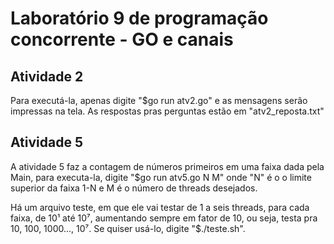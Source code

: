 # Laboratório 9 de programação concorrente - GO e canais

## Atividade 2
Para executá-la, apenas digite "$go run atv2.go" e as mensagens serão impressas na tela. As respostas pras perguntas estão em "atv2_reposta.txt"

## Atividade 5
A atividade 5 faz a contagem de números primeiros em uma faixa dada pela Main, para executa-la, digite "$go run atv5.go N M" onde "N" é o o limite superior da faixa 1-N e M é o número de threads desejados.

Há um arquivo teste, em que ele vai testar de 1 a seis threads, para cada faixa, de 10¹ até 10⁷, aumentando sempre em fator de 10, ou seja, testa pra 10, 100, 1000..., 10⁷.
Se quiser usá-lo, digite "$./teste.sh".